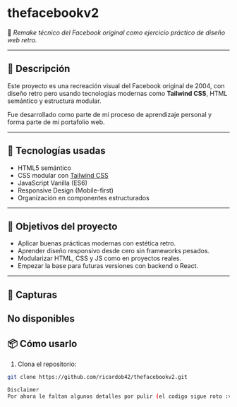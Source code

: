 # thefacebookv2

🧠 *Remake técnico del Facebook original como ejercicio práctico de diseño web retro.*

---

## 📌 Descripción

Este proyecto es una recreación visual del Facebook original de 2004, con diseño retro pero usando tecnologías modernas como **Tailwind CSS**, HTML semántico y estructura modular.

Fue desarrollado como parte de mi proceso de aprendizaje personal y forma parte de mi portafolio web.

---

## 🚀 Tecnologías usadas

- HTML5 semántico
- CSS modular con [Tailwind CSS](https://tailwindcss.com)
- JavaScript Vanilla (ES6)
- Responsive Design (Mobile-first)
- Organización en componentes estructurados

---

## 🎯 Objetivos del proyecto

- Aplicar buenas prácticas modernas con estética retro.
- Aprender diseño responsivo desde cero sin frameworks pesados.
- Modularizar HTML, CSS y JS como en proyectos reales.
- Empezar la base para futuras versiones con backend o React.

---

## 📸 Capturas

No disponibles
---

## 📦 Cómo usarlo

1. Clona el repositorio:
```bash
git clone https://github.com/ricardob42/thefacebookv2.git

Disclaimer
Por ahora le faltan algunos detalles por pulir (el codigo sigue roto :v) puedes ver la versión anterior en mi perfil.
